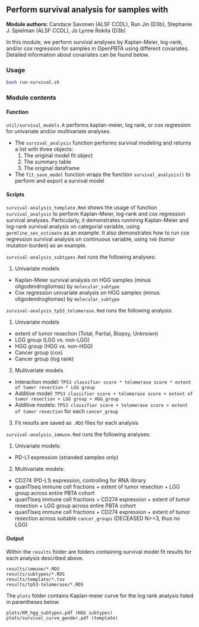 ## Perform survival analysis for samples with 

**Module authors:** Candace Savonen (ALSF CCDL), Run Jin (D3b), Stephanie J. Spielman (ALSF CCDL), Jo Lynne Rokita (D3b)

In this module, we perform survival analyses by Kaplan-Meier, log-rank, and/or cox regression for samples in OpenPBTA using different covariates. 
Detailed information about covariates can be found below.


### Usage
```sh
bash run-survival.sh
```

### Module contents

#### Function
`util/survival_models.R` performs kaplan-meier, log rank, or cox regression for univariate and/or multivariate analyses.
- The `survival_analysis` function performs survival modeling and returns a list with three objects:
    1. The original model fit object
    2. The summary table
    3. The original dataframe
- The `fit_save_model` function wraps the function `survival_analysis()` to perform and export a survival model


#### Scripts

`survival-analysis_template.Rmd` shows the usage of function `survival_analysis` to perform Kaplan-Meier, log-rank and cox regression survival analyses. 
Particularly, it demonstrates runninng Kaplan-Meier and log-rank survival analysis on categorial variable, using `germline_sex_estimate` as an example.
It also demonstrates how to run cox regression survival analysis on continuous variable, using `tmb` (tumor mutation burden) as an example.

`survival-analysis_subtypes.Rmd` runs the following analyses:
1. Univariate models
- Kaplan-Meier survival analysis on HGG samples (minus oligodendrogliomas) by `molecular_subtype`
- Cox regression univariate analysis on HGG samples (minus oligodendrogliomas) by `molecular_subtype`

`survival-analysis_tp53_telomerase.Rmd` runs the following analysis:
1. Univariate models 
- extent of tumor resection (Total, Partial, Biopsy, Unknown)
- LGG group (LGG vs. non-LGG)
- HGG group (HGG vs. non-HGG)
- Cancer group (cox)
- Cancer group (log rank)

2. Multivariate models
- Interaction model: `TP53 classifier score * telomerase score * extent of tumor resection * LGG group`
- Additive model: `TP53 classifier score + telomerase score + extent of tumor resection + LGG group + HGG_group`
- Additive models: `TP53 classifier score + telomerase score + extent of tumor resection` for each `cancer_group`

3. Fit results are saved as `.RDS` files for each analysis

`survival-analysis_immune.Rmd` runs the following analyses:
1. Univariate models:
- PD-L1 expression (stranded samples only)

2. Multivariate models:
- CD274 (PD-L1) expression, controlling for RNA library
- quanTIseq immune cell fractions + extent of tumor resection + LGG group across entire PBTA cohort
- quanTIseq immune cell fractions + CD274 expression + extent of tumor resection + LGG group across entire PBTA cohort
- quanTIseq immune cell fractions + CD274 expression + extent of tumor resection across suitable `cancer_groups` (DECEASED N>=3, thus no LGG)


#### Output

Within the `results` folder are folders containing survival model fit results for each analysis described above.
```
results/immune/*.RDS
results/subtypes/*.RDS
results/template/*.tsv
results/tp53-telomerase/*.RDS
```

The `plots` folder contains Kaplan-meier curve for the log rank analysis listed in parentheses below.
```
plots/KM_hgg_subtypes.pdf (HGG subtypes)
plots/survival_curve_gender.pdf (template)
```
